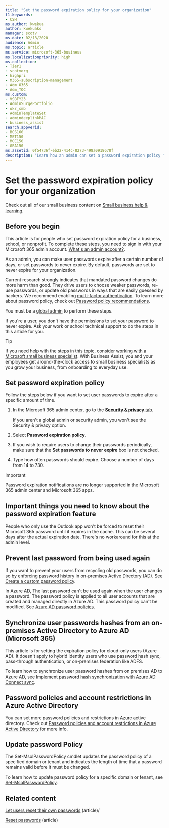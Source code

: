 ```yaml
---
title: "Set the password expiration policy for your organization"
f1.keywords:
- CSH
ms.author: kwekua
author: kwekuako
manager: scotv
ms.date: 02/18/2020
audience: Admin
ms.topic: article
ms.service: microsoft-365-business
ms.localizationpriority: high
ms.collection: 
- Tier1
- scotvorg
- highpri
- M365-subscription-management
- Adm_O365
- Adm_TOC
ms.custom: 
- VSBFY23
- AdminSurgePortfolio
- okr_smb
- AdminTemplateSet
- admindeeplinkMAC
- business_assist
search.appverid:
- BCS160
- MET150
- MOE150
- GEA150
ms.assetid: 0f54736f-eb22-414c-8273-498a0918678f
description: "Learn how an admin can set a password expiration policy for your business, school, or nonprofit in Microsoft 365 admin center."
---
```


# Set the password expiration policy for your organization

Check out all of our small business content on [Small business help & learning](https://go.microsoft.com/fwlink/?linkid=2224585).

## Before you begin

This article is for people who set password expiration policy for a business, school, or nonprofit. To complete these steps, you need to sign in with your Microsoft 365 admin account. [What's an admin account?](/microsoft-365/admin/add-users/about-admin-roles).

As an admin, you can make user passwords expire after a certain number of days, or set passwords to never expire. By default, passwords are set to never expire for your organization.

Current research strongly indicates that mandated password changes do more harm than good. They drive users to choose weaker passwords, re-use passwords, or update old passwords in ways that are easily guessed by hackers. We recommend enabling [multi-factor authentication](../security-and-compliance/set-up-multi-factor-authentication.md). To learn more about password policy, check out [Password policy recommendations](../misc/password-policy-recommendations.md).

You must be a [global admin](../add-users/about-admin-roles.md) to perform these steps.

If you're a user, you don't have the permissions to set your password to never expire. Ask your work or school technical support to do the steps in this article for you.

> [!TIP]
> If you need help with the steps in this topic, consider [working with a Microsoft small business specialist](https://go.microsoft.com/fwlink/?linkid=2186871). With Business Assist, you and your employees get around-the-clock access to small business specialists as you grow your business, from onboarding to everyday use.

## Set password expiration policy

Follow the steps below if you want to set user passwords to expire after a specific amount of time.

1. In the Microsoft 365 admin center, go to the <a href="https://go.microsoft.com/fwlink/p/?linkid=2072756" target="_blank">**Security & privacy** tab</a>.

    If you aren't a global admin or security admin, you won't see the Security & privacy option.
  
1. Select **Password expiration policy**.
  
1. If you wish to require users to change their passwords periodically, make sure that the **Set passwords to never expire** box is not checked.

1. Type how often passwords should expire. Choose a number of days from 14 to 730.
 
> [!IMPORTANT]
> Password expiration notifications are no longer supported in the Microsoft 365 admin center and Microsoft 365 apps.
  
## Important things you need to know about the password expiration feature
  
People who only use the Outlook app won't be forced to reset their Microsoft 365 password until it expires in the cache. This can be several days after the actual expiration date. There's no workaround for this at the admin level.

## Prevent last password from being used again

If you want to prevent your users from recycling old passwords, you can do so by enforcing password history in on-premises Active Directory (AD). See [Create a custom password policy](/azure/active-directory-domain-services/password-policy#create-a-custom-password-policy).

In Azure AD, The last password can't be used again when the user changes a password. The password policy is applied to all user accounts that are created and managed directly in Azure AD. This password policy can't be modified. See [Azure AD password policies](/azure/active-directory/authentication/concept-sspr-policy#password-policies-that-only-apply-to-cloud-user-accounts).

## Synchronize user passwords hashes from an on-premises Active Directory to Azure AD (Microsoft 365)

This article is for setting the expiration policy for cloud-only users (Azure AD). It doesn't apply to hybrid identity users who use password hash sync, pass-through authentication, or on-premises federation like ADFS.
  
To learn how to synchronize user password hashes from on premises AD to Azure AD, see [Implement password hash synchronization with Azure AD Connect sync](/azure/active-directory/hybrid/how-to-connect-password-hash-synchronization).

## Password policies and account restrictions in Azure Active Directory

You can set more password policies and restrictions in Azure active directory. Check out [Password policies and account restrictions in Azure Active Directory](/azure/active-directory/authentication/concept-sspr-policy) for more info.

## Update password Policy

The Set-MsolPasswordPolicy cmdlet updates the password policy of a specified domain or tenant and indicates the length of time that a password remains valid before it must be changed.

To learn how to update password policy for a specific domain or tenant, see [Set-MsolPasswordPolicy](/powershell/module/msonline/set-msolpasswordpolicy).

## Related content

[Let users reset their own passwords](../add-users/let-users-reset-passwords.md) (article)/

[Reset passwords](../add-users/reset-passwords.md) (article)
